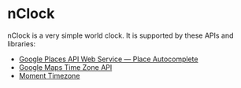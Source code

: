 # nClock

nClock is a very simple world clock. It is supported by these APIs and libraries:
- [Google Places API Web Service — Place Autocomplete](https://developers.google.com/places/web-service/autocomplete)
- [Google Maps Time Zone API](https://developers.google.com/maps/documentation/timezone/start)
- [Moment Timezone](https://momentjs.com/timezone/)

